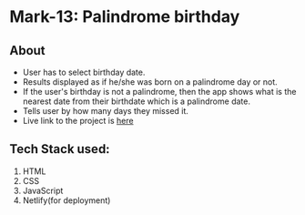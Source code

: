 # Mark-13: Palindrome birthday
## About
- User has to select birthday date.
- Results displayed as if he/she was born on a palindrome day or not.
- If the user's birthday is not a palindrome, then the app shows what is the nearest date from their birthdate which is a palindrome date.
- Tells user by how many days they missed it.
- Live link to the project is [here](https://mark-13-neogcamp-birthday-palindrome.netlify.app/)

## Tech Stack used:
1. HTML
2. CSS
3. JavaScript
4. Netlify(for deployment)

